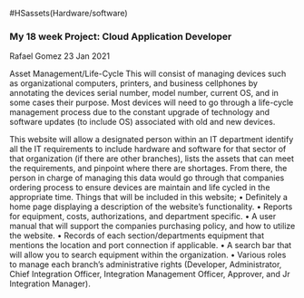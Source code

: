 #HSassets(Hardware/software)
### My 18 week Project: Cloud Application Developer



Rafael Gomez
23 Jan 2021


Asset Management/Life-Cycle 
This will consist of managing devices such as organizational computers, printers, and business cellphones by annotating the devices serial number, model number, current OS, and in some cases their purpose. Most devices will need to go through a life-cycle management process due to the constant upgrade of technology and software updates (to include OS) associated with old and new devices.

This website will allow a designated person within an IT department identify all the IT requirements to include hardware and software for that sector of that organization (if there are other branches), lists the assets that can meet the requirements, and pinpoint where there are shortages. From there, the person in charge of managing this data would go through that companies ordering process to ensure devices are maintain and life cycled in the appropriate time.
Things that will be included in this website;
•	Definitely a home page displaying a description of the website’s functionality.
•	Reports for equipment, costs, authorizations, and department specific.
•	A user manual that will support the companies purchasing policy, and how to utilize the website.
•	Records of each section/departments equipment that mentions the location and port connection if applicable.
•	A search bar that will allow you to search equipment within the organization.
•	Various roles to manage each branch’s administrative rights (Developer, Administrator, Chief Integration Officer, Integration Management Officer, Approver, and Jr Integration Manager).



